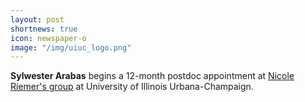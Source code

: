 ```yaml
---
layout: post
shortnews: true
icon: newspaper-o
image: "/img/uiuc_logo.png"
---
```


<b>Sylwester Arabas</b> begins a 12-month postdoc appointment at <a href="https://www.atmos.illinois.edu/~nriemer/">Nicole Riemer's group</a>
  at University of Illinois Urbana-Champaign.
